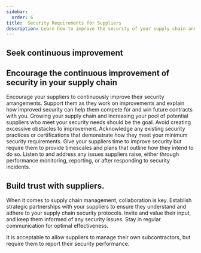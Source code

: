 ```yaml
---
sidebar:
  order: 6
title:  Security Requirements for Suppliers
description: Learn how to improve the security of your supply chain and build trust with your suppliers. 
---
```


## Seek continuous improvement


## Encourage the continuous improvement of security in your supply chain
Encourage your suppliers to continuously improve their security arrangements. Support them as they work on improvements and explain how improved security can help them compete for and win future contracts with you. Growing your supply chain and increasing your pool of potential suppliers who meet your security needs should be the goal. Avoid creating excessive obstacles to improvement. Acknowledge any existing security practices or certifications that demonstrate how they meet your minimum security requirements. Give your suppliers time to improve security but require them to provide timescales and plans that outline how they intend to do so. Listen to and address any issues suppliers raise, either through performance monitoring, reporting, or after responding to security incidents.

## Build trust with suppliers.
When it comes to supply chain management, collaboration is key. Establish strategic partnerships with your suppliers to ensure they understand and adhere to your supply chain security protocols. Invite and value their input, and keep them informed of any security issues. Stay in regular communication for optimal effectiveness.

It is acceptable to allow suppliers to manage their own subcontractors, but require them to report their security performance.
